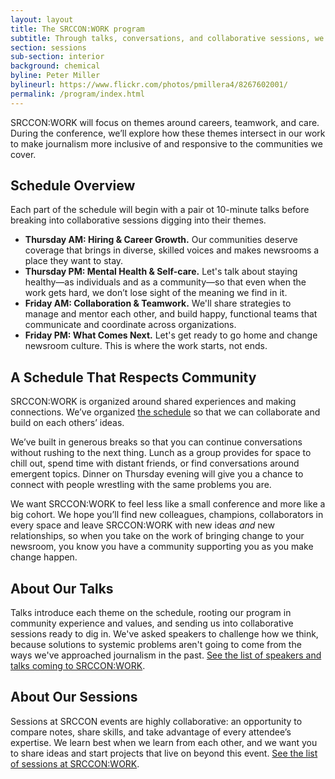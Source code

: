 ```yaml
---
layout: layout
title: The SRCCON:WORK program
subtitle: Through talks, conversations, and collaborative sessions, we'll take on ideas that can transform our newsrooms.
section: sessions
sub-section: interior
background: chemical
byline: Peter Miller
bylineurl: https://www.flickr.com/photos/pmillera4/8267602001/
permalink: /program/index.html
---
```


SRCCON:WORK will focus on themes around careers, teamwork, and care. During the conference, we’ll explore how these themes intersect in our work to make journalism more inclusive of and responsive to the communities we cover.

## Schedule Overview

Each part of the schedule will begin with a pair ot 10-minute talks before breaking into collaborative sessions digging into their themes.

* **Thursday AM: Hiring & Career Growth.** Our communities deserve coverage that brings in diverse, skilled voices and makes newsrooms a place they want to stay.
* **Thursday PM: Mental Health & Self-care.** Let's talk about staying healthy—as individuals and as a community—so that even when the work gets hard, we don’t lose sight of the meaning we find in it.
* **Friday AM: Collaboration & Teamwork.** We'll share strategies to manage and mentor each other, and build happy, functional teams that communicate and coordinate across organizations.
* **Friday PM: What Comes Next.** Let's get ready to go home and change newsroom culture. This is where the work starts, not ends.

## A Schedule That Respects Community

SRCCON:WORK is organized around shared experiences and making connections. We’ve organized [the schedule](/schedule) so that we can collaborate and build on each others’ ideas.

We’ve built in generous breaks so that you can continue conversations without rushing to the next thing. Lunch as a group provides for space to chill out, spend time with distant friends, or find conversations around emergent topics. Dinner on Thursday evening will give you a chance to connect with people wrestling with the same problems you are.

We want SRCCON:WORK to feel less like a small conference and more like a big cohort. We hope you’ll find new colleagues, champions, collaborators in every space and leave SRCCON:WORK with new ideas _and_ new relationships, so when you take on the work of bringing change to your newsroom, you know you have a community supporting you as you make change happen.

## About Our Talks

Talks introduce each theme on the schedule, rooting our program in community experience and values, and sending us into collaborative sessions ready to dig in. We've asked speakers to challenge how we think, because solutions to systemic problems aren't going to come from the ways we've approached journalism in the past. [See the list of speakers and talks coming to SRCCON:WORK](/talks).

## About Our Sessions

Sessions at SRCCON events are highly collaborative: an opportunity to compare notes, share skills, and take advantage of every attendee’s expertise. We learn best when we learn from each other, and we want you to share ideas and start projects that live on beyond this event. [See the list of sessions at SRCCON:WORK](/sessions).
